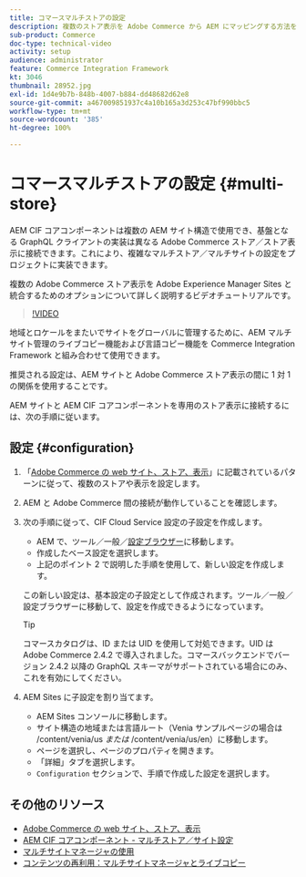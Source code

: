 ```yaml
---
title: コマースマルチストアの設定
description: 複数のストア表示を Adobe Commerce から AEM にマッピングする方法を説明します。これにより、マルチテナントおよび多言語のユースケースをプロジェクトでサポートできます。
sub-product: Commerce
doc-type: technical-video
activity: setup
audience: administrator
feature: Commerce Integration Framework
kt: 3046
thumbnail: 28952.jpg
exl-id: 1d4e9b7b-848b-4007-b884-dd48682d62e8
source-git-commit: a467009851937c4a10b165a3d253c47bf990bbc5
workflow-type: tm+mt
source-wordcount: '385'
ht-degree: 100%

---
```


# コマースマルチストアの設定 {#multi-store}

AEM CIF コアコンポーネントは複数の AEM サイト構造で使用でき、基盤となる GraphQL クライアントの実装は異なる Adobe Commerce ストア／ストア表示に接続できます。これにより、複雑なマルチストア／マルチサイトの設定をプロジェクトに実装できます。

複数の Adobe Commerce ストア表示を Adobe Experience Manager Sites と統合するためのオプションについて詳しく説明するビデオチュートリアルです。

>[!VIDEO](https://video.tv.adobe.com/v/28952/?quality=12)

地域とロケールをまたいでサイトをグローバルに管理するために、AEM マルチサイト管理のライブコピー機能および言語コピー機能を Commerce Integration Framework と組み合わせて使用できます。

推奨される設定は、AEM サイトと Adobe Commerce ストア表示の間に 1 対 1 の関係を使用することです。

AEM サイトと AEM CIF コアコンポーネントを専用のストア表示に接続するには、次の手順に従います。

## 設定 {#configuration}

1. 「[Adobe Commerce の web サイト、ストア、表示](https://docs.magento.com/m2/ce/user_guide/stores/websites-stores-views.html)」に記載されているパターンに従って、複数のストアや表示を設定します。

2. AEM と Adobe Commerce 間の接続が動作していることを確認します。

3. 次の手順に従って、CIF Cloud Service 設定の子設定を作成します。

   * AEM で、ツール／一般／[設定ブラウザー](/help/sites-administering/configurations.md#using-configuration-browser)に移動します。
   * 作成したベース設定を選択します。
   * 上記のポイント 2 で説明した手順を使用して、新しい設定を作成します。

   この新しい設定は、基本設定の子設定として作成されます。ツール／一般／設定ブラウザーに移動して、設定を作成できるようになっています。

   >[!TIP]
   >
   > コマースカタログは、ID または UID を使用して対処できます。UID は Adobe Commerce 2.4.2 で導入されました。コマースバックエンドでバージョン 2.4.2 以降の GraphQL スキーマがサポートされている場合にのみ、これを有効にしてください。

4. AEM Sites に子設定を割り当てます。

   * AEM Sites コンソールに移動します。
   * サイト構造の地域または言語ルート（Venia サンプルページの場合は /content/venia/us _または_ /content/venia/us/en）に移動します。
   * ページを選択し、ページのプロパティを開きます。
   * 「詳細」タブを選択します。
   * `Configuration` セクションで、手順で作成した設定を選択します。

## その他のリソース

* [Adobe Commerce の web サイト、ストア、表示](https://docs.magento.com/m2/ce/user_guide/stores/websites-stores-views.html)
* [AEM CIF コアコンポーネント - マルチストア／サイト設定](https://github.com/adobe/aem-core-cif-components/wiki/configuration#multi-store--site-configuration)
* [マルチサイトマネージャの使用](https://experienceleague.adobe.com/docs/experience-manager-learn/sites/translation/multi-site-manager-feature-video-use.html?lang=ja)
* [コンテンツの再利用：マルチサイトマネージャとライブコピー](/help/sites-administering/msm.md)
